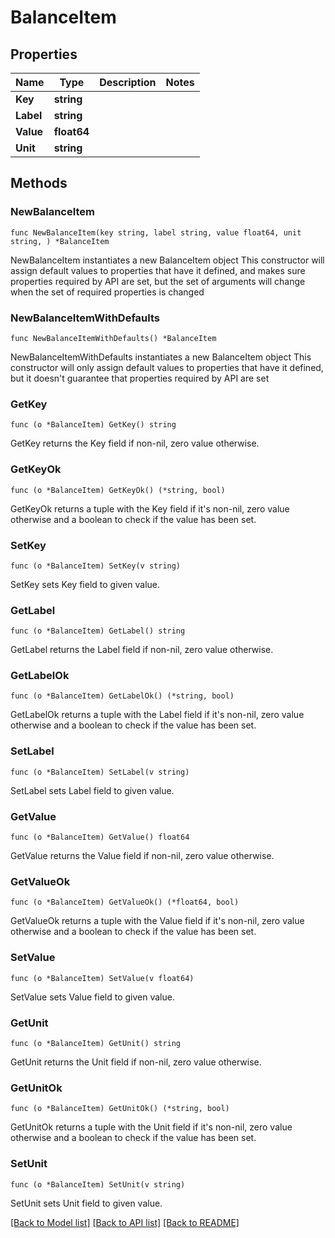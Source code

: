 # BalanceItem

## Properties

Name | Type | Description | Notes
------------ | ------------- | ------------- | -------------
**Key** | **string** |  | 
**Label** | **string** |  | 
**Value** | **float64** |  | 
**Unit** | **string** |  | 

## Methods

### NewBalanceItem

`func NewBalanceItem(key string, label string, value float64, unit string, ) *BalanceItem`

NewBalanceItem instantiates a new BalanceItem object
This constructor will assign default values to properties that have it defined,
and makes sure properties required by API are set, but the set of arguments
will change when the set of required properties is changed

### NewBalanceItemWithDefaults

`func NewBalanceItemWithDefaults() *BalanceItem`

NewBalanceItemWithDefaults instantiates a new BalanceItem object
This constructor will only assign default values to properties that have it defined,
but it doesn't guarantee that properties required by API are set

### GetKey

`func (o *BalanceItem) GetKey() string`

GetKey returns the Key field if non-nil, zero value otherwise.

### GetKeyOk

`func (o *BalanceItem) GetKeyOk() (*string, bool)`

GetKeyOk returns a tuple with the Key field if it's non-nil, zero value otherwise
and a boolean to check if the value has been set.

### SetKey

`func (o *BalanceItem) SetKey(v string)`

SetKey sets Key field to given value.


### GetLabel

`func (o *BalanceItem) GetLabel() string`

GetLabel returns the Label field if non-nil, zero value otherwise.

### GetLabelOk

`func (o *BalanceItem) GetLabelOk() (*string, bool)`

GetLabelOk returns a tuple with the Label field if it's non-nil, zero value otherwise
and a boolean to check if the value has been set.

### SetLabel

`func (o *BalanceItem) SetLabel(v string)`

SetLabel sets Label field to given value.


### GetValue

`func (o *BalanceItem) GetValue() float64`

GetValue returns the Value field if non-nil, zero value otherwise.

### GetValueOk

`func (o *BalanceItem) GetValueOk() (*float64, bool)`

GetValueOk returns a tuple with the Value field if it's non-nil, zero value otherwise
and a boolean to check if the value has been set.

### SetValue

`func (o *BalanceItem) SetValue(v float64)`

SetValue sets Value field to given value.


### GetUnit

`func (o *BalanceItem) GetUnit() string`

GetUnit returns the Unit field if non-nil, zero value otherwise.

### GetUnitOk

`func (o *BalanceItem) GetUnitOk() (*string, bool)`

GetUnitOk returns a tuple with the Unit field if it's non-nil, zero value otherwise
and a boolean to check if the value has been set.

### SetUnit

`func (o *BalanceItem) SetUnit(v string)`

SetUnit sets Unit field to given value.



[[Back to Model list]](../README.md#documentation-for-models) [[Back to API list]](../README.md#documentation-for-api-endpoints) [[Back to README]](../README.md)


